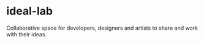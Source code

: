 # ideal-lab
Collaborative space for developers, designers and artists to share and work with their ideas.
